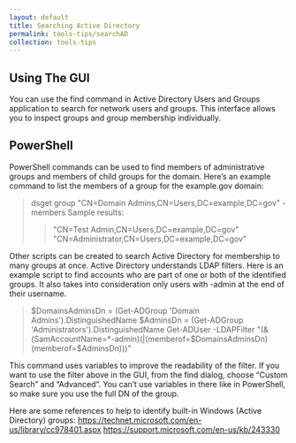 ```yaml
---
layout: default
title: Searching Active Directory
permalink: tools-tips/searchAD
collection: tools-tips
---
```

## Using The GUI
You can use the find command in Active Directory Users and Groups application to search for network users and groups. This interface allows you to inspect groups and group membership individually.

## PowerShell
PowerShell commands can be used to find members of administrative groups and members of child groups for the domain. Here’s an example command to list the members of a group for the example.gov domain:
> dsget group "CN=Domain Admins,CN=Users,DC=example,DC=gov" -members
> Sample results:
>>"CN=Test Admin,CN=Users,DC=example,DC=gov"
>>"CN=Administrator,CN=Users,DC=example,DC=gov"

Other scripts can be created to search Active Directory for membership to many groups at once. Active Directory understands LDAP filters. Here is an example script to find accounts who are part of one or both of the identified groups. It also takes into consideration only users with -admin at the end of their username.
> $DomainsAdminsDn = (Get-ADGroup 'Domain Admins').DistinguishedName
> $AdminsDn = (Get-ADGroup 'Administrators').DistinguishedName
> Get-ADUser -LDAPFilter "(&(SamAccountName=*-admin)(|(memberof=$DomainsAdminsDn)(memberof=$AdminsDn)))"

This command uses variables to improve the readability of the filter. If you want to use the filter above in the GUI, from the find dialog, choose “Custom Search” and “Advanced”. You can’t use variables in there like in PowerShell, so make sure you use the full DN of the group.

Here are some references to help to identify built-in Windows (Active Directory) groups:
https://technet.microsoft.com/en-us/library/cc978401.aspx
https://support.microsoft.com/en-us/kb/243330
